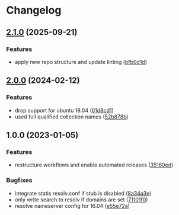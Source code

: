 # Changelog

## [2.1.0](https://github.com/rolehippie/resolved/compare/v2.0.0...v2.1.0) (2025-09-21)


### Features

* apply new repo structure and update linting ([bfb0d1d](https://github.com/rolehippie/resolved/commit/bfb0d1d246a10504a03ca337a430545a8106d8ea))

## [2.0.0](https://github.com/rolehippie/resolved/compare/v1.0.0...v2.0.0) (2024-02-12)


### Features

* drop support for ubuntu 18.04 ([01d8cd1](https://github.com/rolehippie/resolved/commit/01d8cd100bcdf5c99c970754df8fb52cc118d637))
* used full qualified collection names ([52b878b](https://github.com/rolehippie/resolved/commit/52b878b276b0c79210f247065f734073840bc5f7))

## 1.0.0 (2023-01-05)


### Features

* restructure workflows and enable automated releases ([35160ed](https://github.com/rolehippie/resolved/commit/35160edb9c81952a3a2234b8bc32dc6f35a169c1))


### Bugfixes

* integrate statis resolv.conf if stub is disabled ([8a34a3e](https://github.com/rolehippie/resolved/commit/8a34a3e39da84cc7778fe83b5ebfc70b5047ea76))
* only write search to resolv if domains are set ([71101f0](https://github.com/rolehippie/resolved/commit/71101f01e8ab907e1154869761b617523367a7de))
* resolve nameserver config for 16.04 ([e55e72a](https://github.com/rolehippie/resolved/commit/e55e72a005254c93d8e96302ed700526a6f0f007))
